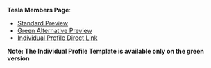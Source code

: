 **Tesla Members Page**:
* [Standard Preview](http://shubhamp.in/tesla/standard/)
* [Green Alternative Preview](http://shubhamp.in/tesla/green/)
* [Individual Profile Direct Link](http://shubhamp.in/tesla/green/individual/index.html)

**Note: The Individual Profile Template is available only on the green version**
